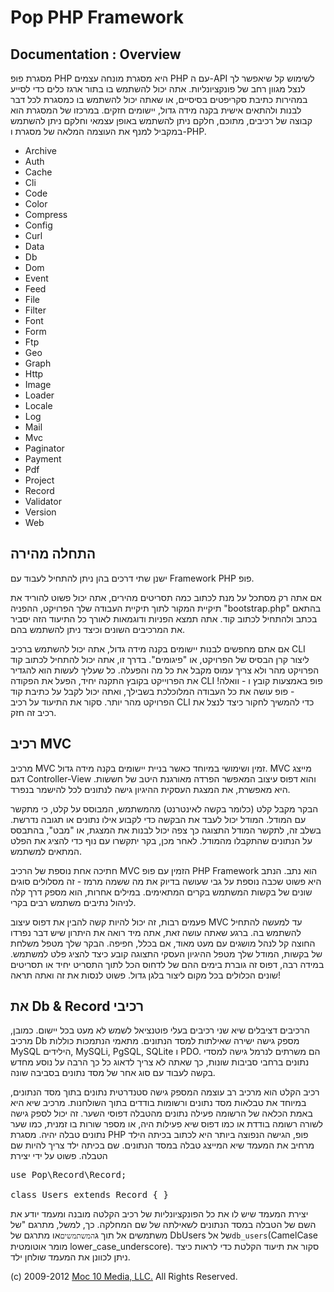 Pop PHP Framework
=================

Documentation : Overview
------------------------

מסגרת פופ PHP היא מסגרת מונחה עצמים PHP עם ה-API לשימוש קל שיאפשר לך לנצל מגוון רחב של פונקציונליות. אתה יכול להשתמש בו בתור ארגז כלים כדי לסייע במהירות כתיבת סקריפטים בסיסיים, או שאתה יכול להשתמש בו כמסגרת לכל דבר לבנות ולהתאים אישית בקנה מידה גדול, יישומים חזקים. במרכזו של המסגרת הוא קבוצה של רכיבים, מתוכם, חלקם ניתן להשתמש באופן עצמאי וחלקם ניתן להשתמש במקביל למנף את העוצמה המלאה של מסגרת ו-PHP.

* Archive
* Auth
* Cache
* Cli
* Code
* Color
* Compress
* Config
* Curl
* Data
* Db
* Dom
* Event
* Feed
* File
* Filter
* Font
* Form
* Ftp
* Geo
* Graph
* Http
* Image
* Loader
* Locale
* Log
* Mail
* Mvc
* Paginator
* Payment
* Pdf
* Project
* Record
* Validator
* Version
* Web

התחלה מהירה
-----------

ישנן שתי דרכים בהן ניתן להתחיל לעבוד עם Framework PHP פופ.

אם אתה רק מסתכל על מנת לכתוב כמה תסריטים מהירים, אתה יכול פשוט להוריד את תיקיית המקור לתוך תיקיית העבודה שלך הפרויקט, ההפניה "bootstrap.php" בהתאם בכתב ולהתחיל לכתוב קוד. אתה תמצא הפניות ודוגמאות לאורך כל התיעוד הזה יסביר את המרכיבים השונים וכיצד ניתן להשתמש בהם.

אם אתם מחפשים לבנות יישומים בקנה מידה גדול, אתה יכול להשתמש ברכיב CLI ליצור קרן הבסיס של הפרויקט, או "פיגומים". בדרך זו, אתה יכול להתחיל לכתוב קוד הפרויקט מהר ולא צריך עמוס מקבל את כל מה והפעלה. כל שעליך לעשות הוא להגדיר את הפרוייקט בקובץ התקנה יחיד, הפעל את הפקודה CLI פופ באמצעות קובץ ו - וואלה! - פופ עושה את כל העבודה המלוכלכת בשבילך, ואתה יכול לקבל על כתיבת קוד הפרויקט מהר יותר. סקור את התיעוד על רכיב CLI כדי להמשיך לחקור כיצד לנצל את רכיב זה חזק.

רכיב MVC
-------

מרכיב MVC זמין ושימושי במיוחד כאשר בניית יישומים בקנה מידה גדול. MVC מייצג דגם Controller-View והוא דפוס עיצוב המאפשר הפרדה מאורגנת היטב של חששות. היא מאפשרת, את המצגת העסקית ההיגיון גישה לנתונים לכל להישמר בנפרד.

הבקר מקבל קלט (כלומר בקשה לאינטרנט) מהמשתמש, המבוסס על קלט, כי מתקשר עם המודל. המודל יכול לעבד את הבקשה כדי לקבוע אילו נתונים או תגובה נדרשת. בשלב זה, לתקשר המודל התצוגה כך צפה יכול לבנות את המצגת, או "מבט", בהתבסס על הנתונים שהתקבלו מהמודל. לאחר מכן, בקר יתקשרו עם נוף כדי להציג את הפלט המתאים למשתמש.

חתיכה אחת נוספת של הרכיב MVC הזמין עם פופ PHP Framework הוא נתב. הנתב היא פשוט שכבה נוספת על גבי שעושה בדיוק את מה ששמה מרמז - זה מסלולים סוגים שונים של בקשות המשתמש בקרים המתאימים. במילים אחרות, הוא מספק דרך קלה לניהול נתיבים משתמש רבים בקרי.

פעמים רבות, זה יכול להיות קשה להבין את דפוס עיצוב MVC עד למעשה להתחיל להשתמש בה. ברגע שאתה עושה זאת, אתה מיד רואה את היתרון שיש דבר נפרדו החוצה קל לנהל מושגים עם מעט מאוד, אם בכלל, חפיפה. הבקר שלך מטפל משלחת של בקשות, המודל שלך מטפל ההיגיון העסקי התצוגה קובע כיצד להציג פלט למשתמש. במידה רבה, דפוס זה גוברת בימים ההם של לדחוס הכל לתוך התסריט יחיד או תסריטים שונים הכלולים בכל מקום ליצור בלגן גדול. פשוט לנסות את זה ואתה תראה!

את Db & Record רכיבי
-------------------

הרכיבים דציבלים שיא שני רכיבים בעלי פוטנציאל לשמש לא מעט בכל יישום. כמובן, מרכיב Db מספק גישה ישירה שאילתות למסד הנתונים. מתאמי הנתמכות כוללות MySQL הילידים, MySQLi, PgSQL, SQLite ו PDO. הם משרתים לנרמל גישה למסדי נתונים ברחבי סביבות שונות, כך שאתה לא צריך לדאוג כל כך הרבה על נוסע מחדש בקשה לעבוד עם סוג אחר של מסד נתונים בסביבה שונה.

רכיב הקלט הוא מרכיב רב עוצמה המספק גישה סטנדרטית נתונים בתוך מסד הנתונים, במיוחד את טבלאות מסד נתונים ורשומות בודדים בתוך השולחנות. מרכיב שיא היא באמת הכלאה של הרשומה פעילה נתונים מהטבלה דפוסי השער. זה יכול לספק גישה לשורה רשומה בודדת או כמו דפוס שיא פעילות היה, או מספר שורות בו זמנית, כמו שער נתונים טבלה יהיה. מסגרת PHP פופ, הגישה הנפוצה ביותר היא לכתוב בכיתה הילד מרחיב את המעמד שיא המייצג טבלה במסד הנתונים. שם בכיתה ילד צריך להיות שם הטבלה. פשוט על ידי יצירת

<pre>
use Pop\Record\Record;

class Users extends Record { }
</pre>

יצירת המעמד שיש לו את כל הפונקציונליות של רכיב הקלטה מובנה ומעמד יודע את השם של הטבלה במסד הנתונים לשאילתה של שם המחלקה. כך, למשל, מתרגם "של משתמשים אל תוך ג` המשתמשים `או מתרגם של DbUsers של אל` db_users `(CamelCase מומר אוטומטית lower_case_underscore). סקור את תיעוד הקלטת כדי לראות כיצד ניתן לכוונן את המעמד שולחן ילד.

(c) 2009-2012 [Moc 10 Media, LLC.](http://www.moc10media.com) All Rights Reserved.
